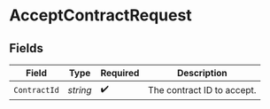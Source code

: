 # AcceptContractRequest


## Fields

| Field                      | Type                       | Required                   | Description                |
| -------------------------- | -------------------------- | -------------------------- | -------------------------- |
| `ContractId`               | *string*                   | :heavy_check_mark:         | The contract ID to accept. |